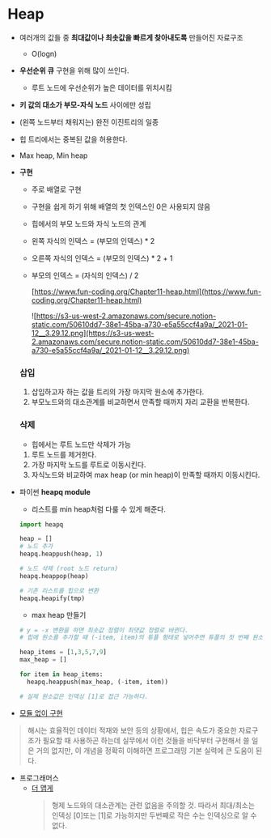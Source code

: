 # Heap

- 여러개의 값들 중 **최대값이나 최솟값을 빠르게 찾아내도록** 만들어진 자료구조
  - O(logn)
- **우선순위 큐** 구현을 위해 많이 쓰인다.
  - 루트 노드에 우선순위가 높은 데이터를 위치시킴
- **키 값의 대소가 부모-자식 노드** 사이에만 성립
- (왼쪽 노드부터 채워지는) 완전 이진트리의 일종
- 힙 트리에서는 중복된 값을 허용한다.
- Max heap, Min heap

- **구현**

  - 주로 배열로 구현
  - 구현을 쉽게 하기 위해 배열의 첫 인덱스인 0은 사용되지 않음
  - 힙에서의 부모 노드와 자식 노드의 관계
  - 왼쪽 자식의 인덱스 = (부모의 인덱스) \* 2
  - 오른쪽 자식의 인덱스 = (부모의 인덱스) \* 2 + 1
  - 부모의 인덱스 = (자식의 인덱스) / 2

    [https://www.fun-coding.org/Chapter11-heap.html](https://www.fun-coding.org/Chapter11-heap.html)

    ![https://s3-us-west-2.amazonaws.com/secure.notion-static.com/50610dd7-38e1-45ba-a730-e5a55ccf4a9a/_2021-01-12__3.29.12.png](https://s3-us-west-2.amazonaws.com/secure.notion-static.com/50610dd7-38e1-45ba-a730-e5a55ccf4a9a/_2021-01-12__3.29.12.png)

  ### 삽입

  1. 삽입하고자 하는 값을 트리의 가장 마지막 원소에 추가한다.
  2. 부모노드와의 대소관계를 비교하면서 만족할 때까지 자리 교환을 반복한다.

  ### 삭제

  - 힙에서는 루트 노드만 삭제가 가능

  1. 루트 노드를 제거한다.
  2. 가장 마지막 노드를 루트로 이동시킨다.
  3. 자식노드와 비교하여 max heap (or min heap)이 만족할 때까지 이동시킨다.

- 파이썬 **heapq module**

  - 리스트를 min heap처럼 다룰 수 있게 해준다.

  ```python
  import heapq

  heap = []
  # 노드 추가
  heapq.heappush(heap, 1)

  # 노드 삭제 (root 노드 return)
  heapq.heappop(heap)

  # 기존 리스트를 힙으로 변환
  heapq.heapify(tmp)
  ```

  - max heap 만들기

  ```python
  # y = -x 변환을 하면 최솟값 정렬이 최댓값 정렬로 바뀐다.
  # 힙에 원소를 추가할 때 (-item, item)의 튜플 형태로 넣어주면 튜플의 첫 번째 원소를 우선순위로 힙을 구성하게 된다.

  heap_items = [1,3,5,7,9]
  max_heap = []

  for item in heap_items:
    heapq.heappush(max_heap, (-item, item))

  # 실제 원소값은 인덱싱 [1]로 접근 가능하다.
  ```

- [모듈 없이 구현](./maxHeap.py)

> 해시는 효율적인 데이터 적재와 보안 등의 상황에서, 힙은 속도가 중요한 자료구조가 필요할 때 사용하곤 하는데 실무에서 이런 것들을 바닥부터 구현해서 쓸 일은 거의 없지만, 이 개념을 정확히 이해하면 프로그래밍 기본 실력에 큰 도움이 된다.

- 프로그래머스
  - [더 맵게](./prog01.py)
    > 형제 노드와의 대소관계는 관련 없음을 주의할 것. 따라서 최대/최소는 인덱싱 [0]또는 [1]로 가능하지만 두번째로 작은 수는 인덱싱으로 알 수 없다.

